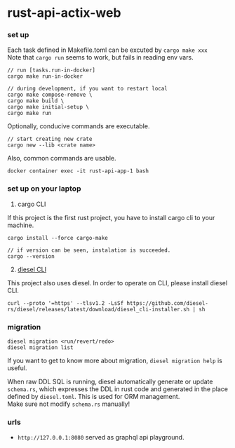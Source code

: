 # rust-api-actix-web

### set up

Each task defined in Makefile.toml can be excuted by `cargo make xxx`  
Note that `cargo run` seems to work, but fails in reading env vars.  


```
// run [tasks.run-in-docker]
cargo make run-in-docker

// during development, if you want to restart local
cargo make compose-remove \
cargo make build \
cargo make initial-setup \
cargo make run
```
Optionally, conducive commands are executable.  

```
// start creating new crate
cargo new --lib <crate name>
```

Also, common commands are usable.  

```
docker container exec -it rust-api-app-1 bash
```

### set up on your laptop

1. cargo CLI  

If this project is the first rust project, you have to install cargo cli to your machine.  

```
cargo install --force cargo-make

// if version can be seen, instalation is succeeded.
cargo --version
```

2. [diesel CLI](https://diesel.rs/guides/getting-started)  

This project also uses diesel. In order to operate on CLI, please install diesel CLI.  

```
curl --proto '=https' --tlsv1.2 -LsSf https://github.com/diesel-rs/diesel/releases/latest/download/diesel_cli-installer.sh | sh
```

### migration

```
diesel migration <run/revert/redo>
diesel migration list
```

If you want to get to know more about migration, `diesel migration help` is useful.  

When raw DDL SQL is running, diesel automatically generate or update `schema.rs`, which expresses the DDL in rust code and generated in the place defined by `diesel.toml`. This is used for ORM management.  
Make sure not modify `schema.rs` manually!  


### urls

- `http://127.0.0.1:8080` served as graphql api playground.  
